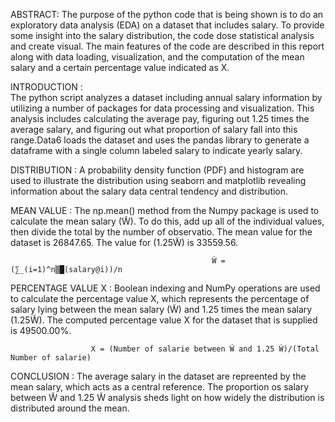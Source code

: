 ABSTRACT:
The purpose of the python code that is being shown is to do an exploratory data analysis (EDA) on a dataset that includes salary. To provide some insight into the salary distribution, the code dose statistical analysis and create visual. The main features of the code are described in this report along with data loading, visualization, and the computation of the mean salary and a certain percentage value indicated as X.

INTRODUCTION :        
             The python script analyzes a dataset including annual salary information by utilizing a number of packages for data processing and visualization. This analysis includes calculating the average pay, figuring out 1.25 times the average salary, and figuring out what proportion of salary fall into this range.Data6 loads the dataset and uses the pandas library to generate a dataframe with a single column labeled salary to indicate yearly salary.

DISTRIBUTION :
                                       A probability density function (PDF) and histogram are used to illustrate the distribution using seaborn and matplotlib revealing information about the salary data central tendency and distribution.

MEAN VALUE :
                         The np.mean() method from the Numpy package is used to calculate the mean salary (W̃). To do this, add up all of the individual values, then divide the total by the number of observatio. The mean value for the dataset is 26847.65. The  value for (1.25W̃) is 33559.56.
                                               
                                                 W̃ = (∑_(i=1)^n▒█(salary@i))/n

PERCENTAGE VALUE X :
                                          Boolean indexing and NumPy operations are used to calculate the percentage value X, which represents the percentage of salary lying between the mean salary (W̃) and 1.25 times the mean salary (1.25W̃). The computed percentage value X for the dataset that is supplied is 49500.00%.
                      
                      X = (Number of salarie between W̃ and 1.25 W̃)/(Total Number of salarie)

CONCLUSION :
                          The average salary in the dataset are repreented by the mean salary, which acts as a central reference. The proportion os salary between W̃ and 1.25 W̃ analysis sheds light on how widely the distribution is distributed around the mean.
